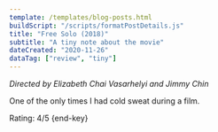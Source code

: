 ```yaml
---
template: /templates/blog-posts.html
buildScript: "/scripts/formatPostDetails.js"
title: "Free Solo (2018)"
subtitle: "A tiny note about the movie"
dateCreated: "2020-11-26"
dataTag: ["review", "tiny"]
---
```


_Directed by Elizabeth Chai Vasarhelyi and Jimmy Chin_

One of the only times I had cold sweat during a film.

Rating: 4/5 {end-key}
